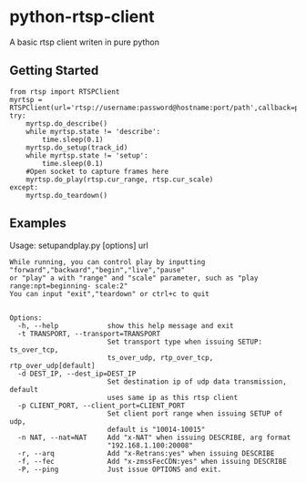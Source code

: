 python-rtsp-client
==================

A basic rtsp client writen in pure python

Getting Started
---------------

    from rtsp import RTSPClient
    myrtsp = RTSPClient(url='rtsp://username:password@hostname:port/path',callback=print)
    try:
        myrtsp.do_describe()
        while myrtsp.state != 'describe':
            time.sleep(0.1)
        myrtsp.do_setup(track_id)
        while myrtsp.state != 'setup':
            time.sleep(0.1)
        #Open socket to capture frames here
        myrtsp.do_play(rtsp.cur_range, rtsp.cur_scale)
    except:
        myrtsp.do_teardown()


Examples
--------
Usage: setupandplay.py [options] url
    
    While running, you can control play by inputting "forward","backward","begin","live","pause"
    or "play" a with "range" and "scale" parameter, such as "play range:npt=beginning- scale:2"
    You can input "exit","teardown" or ctrl+c to quit
    
    
    Options:
      -h, --help            show this help message and exit
      -t TRANSPORT, --transport=TRANSPORT
                            Set transport type when issuing SETUP: ts_over_tcp,
                            ts_over_udp, rtp_over_tcp, rtp_over_udp[default]
      -d DEST_IP, --dest_ip=DEST_IP
                            Set destination ip of udp data transmission, default
                            uses same ip as this rtsp client
      -p CLIENT_PORT, --client_port=CLIENT_PORT
                            Set client port range when issuing SETUP of udp,
                            default is "10014-10015"
      -n NAT, --nat=NAT     Add "x-NAT" when issuing DESCRIBE, arg format
                            "192.168.1.100:20008"
      -r, --arq             Add "x-Retrans:yes" when issuing DESCRIBE
      -f, --fec             Add "x-zmssFecCDN:yes" when issuing DESCRIBE
      -P, --ping            Just issue OPTIONS and exit.
